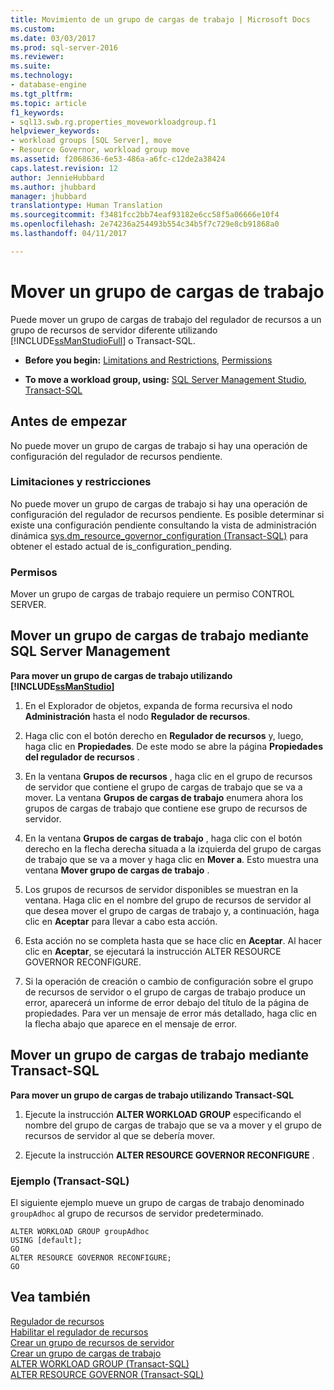 ```yaml
---
title: Movimiento de un grupo de cargas de trabajo | Microsoft Docs
ms.custom: 
ms.date: 03/03/2017
ms.prod: sql-server-2016
ms.reviewer: 
ms.suite: 
ms.technology:
- database-engine
ms.tgt_pltfrm: 
ms.topic: article
f1_keywords:
- sql13.swb.rg.properties_moveworkloadgroup.f1
helpviewer_keywords:
- workload groups [SQL Server], move
- Resource Governor, workload group move
ms.assetid: f2068636-6e53-486a-a6fc-c12de2a38424
caps.latest.revision: 12
author: JennieHubbard
ms.author: jhubbard
manager: jhubbard
translationtype: Human Translation
ms.sourcegitcommit: f3481fcc2bb74eaf93182e6cc58f5a06666e10f4
ms.openlocfilehash: 2e74236a254493b554c34b5f7c729e8cb91868a0
ms.lasthandoff: 04/11/2017

---
```

# <a name="move-a-workload-group"></a>Mover un grupo de cargas de trabajo
  Puede mover un grupo de cargas de trabajo del regulador de recursos a un grupo de recursos de servidor diferente utilizando [!INCLUDE[ssManStudioFull](../../includes/ssmanstudiofull-md.md)] o Transact-SQL.  
  
-   **Before you begin:**  [Limitations and Restrictions](#LimitationsRestrictions), [Permissions](#Permissions)  
  
-   **To move a workload group, using:**  [SQL Server Management Studio](#MoveWGSSMS), [Transact-SQL](#MoveWGTSQL)  
  
##  <a name="BeforeYouBegin"></a> Antes de empezar  
 No puede mover un grupo de cargas de trabajo si hay una operación de configuración del regulador de recursos pendiente.  
  
###  <a name="LimitationsRestrictions"></a> Limitaciones y restricciones  
 No puede mover un grupo de cargas de trabajo si hay una operación de configuración del regulador de recursos pendiente. Es posible determinar si existe una configuración pendiente consultando la vista de administración dinámica [sys.dm_resource_governor_configuration &#40;Transact-SQL&#41;](../../relational-databases/system-dynamic-management-views/sys-dm-resource-governor-configuration-transact-sql.md) para obtener el estado actual de is_configuration_pending.  
  
###  <a name="Permissions"></a> Permisos  
 Mover un grupo de cargas de trabajo requiere un permiso CONTROL SERVER.  
  
##  <a name="MoveWGSSMS"></a> Mover un grupo de cargas de trabajo mediante SQL Server Management  
 **Para mover un grupo de cargas de trabajo utilizando [!INCLUDE[ssManStudio](../../includes/ssmanstudio-md.md)]**  
  
1.  En el Explorador de objetos, expanda de forma recursiva el nodo **Administración** hasta el nodo **Regulador de recursos**.  
  
2.  Haga clic con el botón derecho en **Regulador de recursos** y, luego, haga clic en **Propiedades**. De este modo se abre la página **Propiedades del regulador de recursos** .  
  
3.  En la ventana **Grupos de recursos** , haga clic en el grupo de recursos de servidor que contiene el grupo de cargas de trabajo que se va a mover. La ventana **Grupos de cargas de trabajo** enumera ahora los grupos de cargas de trabajo que contiene ese grupo de recursos de servidor.  
  
4.  En la ventana **Grupos de cargas de trabajo** , haga clic con el botón derecho en la flecha derecha situada a la izquierda del grupo de cargas de trabajo que se va a mover y haga clic en **Mover a**. Esto muestra una ventana **Mover grupo de cargas de trabajo** .  
  
5.  Los grupos de recursos de servidor disponibles se muestran en la ventana. Haga clic en el nombre del grupo de recursos de servidor al que desea mover el grupo de cargas de trabajo y, a continuación, haga clic en **Aceptar** para llevar a cabo esta acción.  
  
6.  Esta acción no se completa hasta que se hace clic en **Aceptar**. Al hacer clic en **Aceptar**, se ejecutará la instrucción ALTER RESOURCE GOVERNOR RECONFIGURE.  
  
7.  Si la operación de creación o cambio de configuración sobre el grupo de recursos de servidor o el grupo de cargas de trabajo produce un error, aparecerá un informe de error debajo del título de la página de propiedades. Para ver un mensaje de error más detallado, haga clic en la flecha abajo que aparece en el mensaje de error.  
  
##  <a name="MoveWGTSQL"></a> Mover un grupo de cargas de trabajo mediante Transact-SQL  
 **Para mover un grupo de cargas de trabajo utilizando Transact-SQL**  
  
1.  Ejecute la instrucción **ALTER WORKLOAD GROUP** especificando el nombre del grupo de cargas de trabajo que se va a mover y el grupo de recursos de servidor al que se debería mover.  
  
2.  Ejecute la instrucción **ALTER RESOURCE GOVERNOR RECONFIGURE** .  
  
### <a name="example-transact-sql"></a>Ejemplo (Transact-SQL)  
 El siguiente ejemplo mueve un grupo de cargas de trabajo denominado `groupAdhoc` al grupo de recursos de servidor predeterminado.  
  
```  
ALTER WORKLOAD GROUP groupAdhoc  
USING [default];  
GO  
ALTER RESOURCE GOVERNOR RECONFIGURE;  
GO  
```  
  
## <a name="see-also"></a>Vea también  
 [Regulador de recursos](../../relational-databases/resource-governor/resource-governor.md)   
 [Habilitar el regulador de recursos](../../relational-databases/resource-governor/enable-resource-governor.md)   
 [Crear un grupo de recursos de servidor](../../relational-databases/resource-governor/create-a-resource-pool.md)   
 [Crear un grupo de cargas de trabajo](../../relational-databases/resource-governor/create-a-workload-group.md)   
 [ALTER WORKLOAD GROUP &#40;Transact-SQL&#41;](../../t-sql/statements/alter-workload-group-transact-sql.md)   
 [ALTER RESOURCE GOVERNOR &#40;Transact-SQL&#41;](../../t-sql/statements/alter-resource-governor-transact-sql.md)  
  
  
